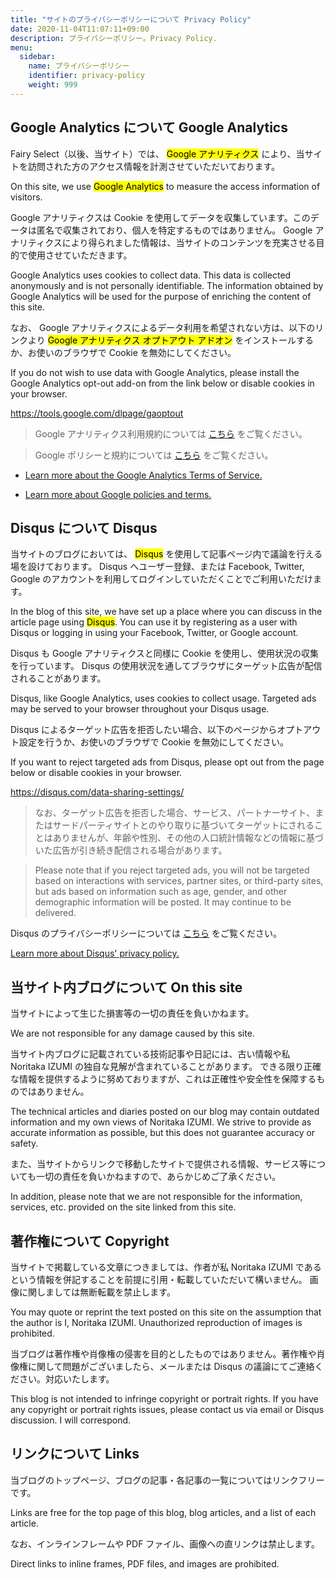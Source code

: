 ```yaml
---
title: "サイトのプライバシーポリシーについて Privacy Policy"
date: 2020-11-04T11:07:11+09:00
description: プライバシーポリシー。Privacy Policy.
menu:
  sidebar:
    name: プライバシーポリシー
    identifier: privacy-policy
    weight: 999
---
```


## Google Analytics について Google Analytics

Fairy Select（以後、当サイト）では、 <mark>Google アナリティクス</mark> により、当サイトを訪問された方のアクセス情報を計測させていただいております。

On this site, we use <mark>Google Analytics</mark> to measure the access information of visitors.

Google アナリティクスは Cookie を使用してデータを収集しています。このデータは匿名で収集されており、個人を特定するものではありません。
Google アナリティクスにより得られました情報は、当サイトのコンテンツを充実させる目的で使用させていただきます。

Google Analytics uses cookies to collect data. This data is collected anonymously and is not personally identifiable.
The information obtained by Google Analytics will be used for the purpose of enriching the content of this site.

なお、 Google アナリティクスによるデータ利用を希望されない方は、以下のリンクより <mark>Google アナリティクス オプトアウト アドオン</mark> をインストールするか、お使いのブラウザで Cookie を無効にしてください。

If you do not wish to use data with Google Analytics, please install the Google Analytics opt-out add-on from the link below or disable cookies in your browser.

https://tools.google.com/dlpage/gaoptout

> Google アナリティクス利用規約については [こちら](https://marketingplatform.google.com/about/analytics/terms/jp/) をご覧ください。

> Google ポリシーと規約については [こちら](https://policies.google.com/technologies/ads) をご覧ください。

- [Learn more about the Google Analytics Terms of Service.](https://marketingplatform.google.com/about/analytics/terms/jp/)

- [Learn more about Google policies and terms.](https://policies.google.com/technologies/ads)

## Disqus について Disqus

当サイトのブログにおいては、 <mark>Disqus</mark> を使用して記事ページ内で議論を行える場を設けております。
Disqus へユーザー登録、または Facebook, Twitter, Google のアカウントを利用してログインしていただくことでご利用いただけます。

In the blog of this site, we have set up a place where you can discuss in the article page using <mark>Disqus</mark>.
You can use it by registering as a user with Disqus or logging in using your Facebook, Twitter, or Google account.

Disqus も Google アナリティクスと同様に Cookie を使用し、使用状況の収集を行っています。
Disqus の使用状況を通してブラウザにターゲット広告が配信されることがあります。

Disqus, like Google Analytics, uses cookies to collect usage.
Targeted ads may be served to your browser throughout your Disqus usage.

Disqus によるターゲット広告を拒否したい場合、以下のページからオプトアウト設定を行うか、お使いのブラウザで Cookie を無効にしてください。

If you want to reject targeted ads from Disqus, please opt out from the page below or disable cookies in your browser.

https://disqus.com/data-sharing-settings/

> なお、ターゲット広告を拒否した場合、サービス、パートナーサイト、またはサードパーティサイトとのやり取りに基づいてターゲットにされることはありませんが、年齢や性別、その他の人口統計情報などの情報に基づいた広告が引き続き配信される場合があります。

> Please note that if you reject targeted ads, you will not be targeted based on interactions with services, partner sites, or third-party sites, but ads based on information such as age, gender, and other demographic information will be posted. It may continue to be delivered.

Disqus のプライバシーポリシーについては [こちら](https://help.disqus.com/en/articles/1717103-disqus-privacy-policy) をご覧ください。

[Learn more about Disqus' privacy policy.](https://help.disqus.com/en/articles/1717103-disqus-privacy-policy)

## 当サイト内ブログについて On this site

当サイトによって生じた損害等の一切の責任を負いかねます。

We are not responsible for any damage caused by this site.

当サイト内ブログに記載されている技術記事や日記には、古い情報や私 Noritaka IZUMI の独自な見解が含まれていることがあります。
できる限り正確な情報を提供するように努めておりますが、これは正確性や安全性を保障するものではありません。

The technical articles and diaries posted on our blog may contain outdated information and my own views of Noritaka IZUMI.
We strive to provide as accurate information as possible, but this does not guarantee accuracy or safety.

また、当サイトからリンクで移動したサイトで提供される情報、サービス等についても一切の責任を負いかねますので、あらかじめご了承ください。

In addition, please note that we are not responsible for the information, services, etc. provided on the site linked from this site.

## 著作権について Copyright

当サイトで掲載している文章につきましては、作者が私 Noritaka IZUMI であるという情報を併記することを前提に引用・転載していただいて構いません。
画像に関しましては無断転載を禁止します。

You may quote or reprint the text posted on this site on the assumption that the author is I, Noritaka IZUMI.
Unauthorized reproduction of images is prohibited.

当ブログは著作権や肖像権の侵害を目的としたものではありません。著作権や肖像権に関して問題がございましたら、メールまたは Disqus の議論にてご連絡ください。対応いたします。

This blog is not intended to infringe copyright or portrait rights. If you have any copyright or portrait rights issues, please contact us via email or Disqus discussion. I will correspond.

## リンクについて Links

当ブログのトップページ、ブログの記事・各記事の一覧についてはリンクフリーです。

Links are free for the top page of this blog, blog articles, and a list of each article.

なお、インラインフレームや PDF ファイル、画像への直リンクは禁止します。

Direct links to inline frames, PDF files, and images are prohibited.
